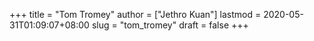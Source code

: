 +++
title = "Tom Tromey"
author = ["Jethro Kuan"]
lastmod = 2020-05-31T01:09:07+08:00
slug = "tom_tromey"
draft = false
+++
